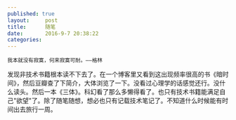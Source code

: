 ```yaml
---
published: true
layout:     post
title:      随笔
date:       2016-9-7 20:38:22
categories:
---
```


`我本就没有寂寞，何来寂寞可耐。——格林`



发现非技术书籍根本读不下去了。在一个博客里又看到这出现频率很高的书《暗时间》，然后豆瓣查了下简介，大体浏览了一下。没看过心理学的话感觉还行。没什么读头。然后一本《三体》。科幻看了那么多懒得看了。也只有技术书籍能满足自己"欲望"了。除了随笔随想，想必也只有记载技术笔记了。不知道什么时候能有时间出去旅行一周。